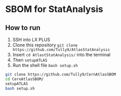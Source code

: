 # SBOM for StatAnalysis

## How to run
1. SSH into LX PLUS
1. Clone this repository ```git clone https://github.com/Tully9/AtlasStatAnalysis```
2. Insert ```cd AtlastStatAnalysis/``` into the terminal
3. Then ```setupATLAS```
4. Run the shell file ```bash setup.sh```

```bash
git clone https://github.com/Tully9/CernAtlasSBOM
cd CernAtlasSBOM/
setupATLAS
bash setup.sh
```